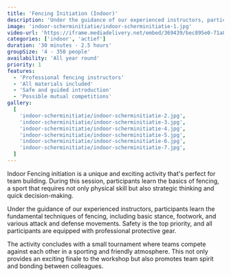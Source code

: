 ```yaml
---
title: 'Fencing Initiation (Indoor)'
description: 'Under the guidance of our experienced instructors, participants learn the basic techniques of fencing'
image: 'indoor-scherminitiatie/indoor-scherminitiatie-1.jpg'
video-url: 'https://iframe.mediadelivery.net/embed/369439/bec895e0-71a8-46ba-b83a-4ebbbbfe4518'
categories: ['indoor', 'actief']
duration: '30 minutes - 2.5 hours'
groupSize: '4 - 350 people'
availability: 'All year round'
priority: 1
features:
  - 'Professional fencing instructors'
  - 'All materials included'
  - 'Safe and guided introduction'
  - 'Possible mutual competitions'
gallery:
  [
    'indoor-scherminitiatie/indoor-scherminitiatie-2.jpg',
    'indoor-scherminitiatie/indoor-scherminitiatie-3.jpg',
    'indoor-scherminitiatie/indoor-scherminitiatie-4.jpg',
    'indoor-scherminitiatie/indoor-scherminitiatie-5.jpg',
    'indoor-scherminitiatie/indoor-scherminitiatie-6.jpg',
    'indoor-scherminitiatie/indoor-scherminitiatie-7.jpg',
  ]
---
```


Indoor Fencing initiation is a unique and exciting activity that's perfect for team building. During this session, participants learn the basics of fencing, a sport that requires not only physical skill but also strategic thinking and quick decision-making.

Under the guidance of our experienced instructors, participants learn the fundamental techniques of fencing, including basic stance, footwork, and various attack and defense movements. Safety is the top priority, and all participants are equipped with professional protective gear.

The activity concludes with a small tournament where teams compete against each other in a sporting and friendly atmosphere. This not only provides an exciting finale to the workshop but also promotes team spirit and bonding between colleagues.
